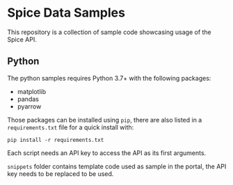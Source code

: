 # Spice Data Samples

This repository is a collection of sample code showcasing usage of the Spice API.

## Python

The python samples requires Python 3.7+ with the following packages:

* matplotlib
* pandas
* pyarrow

Those packages can be installed using `pip`, there are also listed in a `requirements.txt` file for a quick install with:

```
pip install -r requirements.txt
```

Each script needs an API key to access the API as its first arguments.

`snippets` folder contains template code used as sample in the portal, the API key needs to be replaced to be used.

